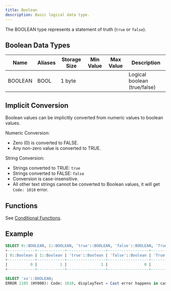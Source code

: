 ```yaml
---
title: Boolean
description: Basic logical data type.
---
```


The BOOLEAN type represents a statement of truth (`true` or `false`).

## Boolean Data Types

| Name    | Aliases | Storage Size | Min Value | Max Value | Description                  |
| ------- | ------- | ------------ | --------- | --------- | ---------------------------- |
| BOOLEAN | BOOL    | 1 byte       |           |           | Logical boolean (true/false) |

## Implicit Conversion

Boolean values can be implicitly converted from numeric values to boolean values.

Numeric Conversion:
* Zero (0) is converted to FALSE.
* Any non-zero value is converted to TRUE.

String Conversion:
* Strings converted to TRUE: `true`
* Strings converted to FALSE: `false`
* Conversion is case-insensitive.
* All other text strings cannot be converted to Boolean values, it will get `Code: 1010` error.

## Functions

See [Conditional Functions](/doc/reference/functions/conditional-functions).

## Example

```sql
SELECT 0::BOOLEAN, 1::BOOLEAN, 'true'::BOOLEAN, 'false'::BOOLEAN, 'True'::BOOLEAN;
+------------+------------+-----------------+------------------+-----------------+
| 0::Boolean | 1::Boolean | 'true'::Boolean | 'false'::Boolean | 'True'::Boolean |
+------------+------------+-----------------+------------------+-----------------+
|          0 |          1 |               1 |                0 |               1 |
+------------+------------+-----------------+------------------+-----------------+

SELECT 'xx'::BOOLEAN;
ERROR 1105 (HY000): Code: 1010, displayText = Cast error happens in casting from String to Boolean.
```

